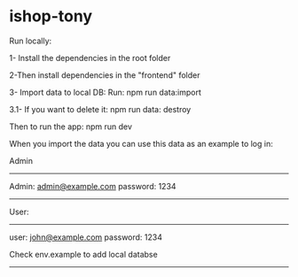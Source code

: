 # ishop-tony

Run locally:

1- Install the dependencies in the root folder

2-Then install dependencies in the "frontend" folder

3- Import data to local DB: Run: npm run data:import

3.1- If you want to delete it: npm run data: destroy

Then to run the app: npm run dev

When you import the data you can use this data as an example to log in:

Admin

---

Admin: admin@example.com
password: 1234

---

User:

---

user: john@example.com
password: 1234

Check env.example to add local databse

---
